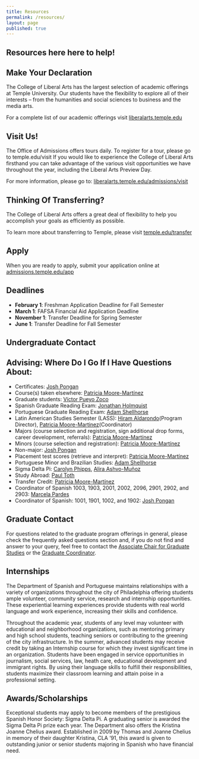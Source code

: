 ```yaml
---
title: Resources
permalink: /resources/
layout: page
published: true
---
```


## Resources here here to help!

## Make Your Declaration

The College of Liberal Arts has the largest selection of academic offerings at Temple University. Our students have the flexibility to explore all of their interests – from the humanities and social sciences to business and the media arts.

For a complete list of our academic offerings visit [liberalarts.temple.edu](liberalarts.temple.edu)

## Visit Us!

The Office of Admissions offers tours daily. To register for a tour, please go to temple.edu/visit
If you would like to experience the College of Liberal Arts firsthand you can take advantage of the various visit opportunities we have throughout the year, including the Liberal Arts Preview Day.

For more information, please go to: [liberalarts.temple.edu/admissions/visit](liberalarts.temple.edu/admissions/visit)

## Thinking Of Transferring?

The College of Liberal Arts offers a great deal of flexibility to help you accomplish your goals as efficiently as possible.

To learn more about transferring to Temple, please visit [temple.edu/transfer](temple.edu/transfer)

## Apply

When you are ready to apply, submit your application online at [admissions.temple.edu/app](admissions.temple.edu/app)

## Deadlines

- **February 1**: Freshman Application Deadline for Fall Semester
- **March 1**: FAFSA Financial Aid Application Deadline
- **November 1**: Transfer Deadline for Spring Semester
- **June 1**: Transfer Deadline for Fall Semester

## Undergraduate Contact

## Advising: Where Do I Go If I Have Questions About: 

- Certificates: [Josh Pongan](mailto:joshua.pongan@temple.edu)
- Course(s) taken elsewhere: [Patricia Moore-Martínez](mailto:pmoore04@temple.edu)
- Graduate students: [Víctor Pueyo Zoco](mailto:vpueyozo@temple.edu)
- Spanish Graduate Reading Exam: [Jonathan Holmquist](mailto:jholmqui@temple.edu)
- Portuguese Graduate Reading Exam: [Adam Shellhorse](mailto:aj.shellhorse@temple.edu)
- Latin American Studies Semester (LASS): [Hiram Aldarondo](mailto:hiram.aldarondo@temple.edu)(Program Director), [Patricia Moore-Martinez](mailto:pmoore04@temple.edu)(Coordinator) 
- Majors (course selection and registration, sign additional drop forms, career development, referrals): [Patricia Moore-Martínez](mailto:pmoore04@temple.edu)
- Minors (course selection and registration): [Patricia Moore-Martínez](mailto:pmoore04@temple.edu)
- Non-major: [Josh Pongan](mailto:joshua.pongan@temple.edu)
- Placement test scores (retrieve and interpret): [Patricia Moore-Martínez](mailto:pmoore04@temple.edu)
- Portuguese Minor and Brazilian Studies: [Adam Shellhorse](mailto:aj.shellhorse@temple.edu)
- Sigma Delta Pi: [Carolyn Phipps](mailto:cphipps@temple.edu), [Alira Ashvo-Muñoz](mailto:aashvomu@temple.edu)
- Study Abroad: [Paul Toth](mailto:ptoth@temple.edu)
- Transfer Credit: [Patricia Moore-Martínez](mailto:pmoore04@temple.edu)
- Coordinator of Spanish 1003, 1903, 2001, 2002, 2096, 2901, 2902, and 2903: [Marcela Pardes](mailto:mpardes@temple.edu)
- Coordinator of Spanish: 1001, 1901, 1002, and 1902: [Josh Pongan](mailto:joshua.pongan@temple.edu)

## Graduate Contact

For questions related to the graduate program offerings in general, please check the frequently asked questions section and, if you do not find and answer to your query, feel free to contact the [Associate Chair for Graduate Studies](vpueyozo@temple.edu) or the [Graduate Coordinator](avega1@temple.edu).

## Internships

The Department of Spanish and Portuguese maintains relationships with a variety of organizations throughout the city of Philadelphia offering students ample volunteer, community service, research and internship opportunities.  These experiential learning experiences provide students with real world language and work experience, increasing their skills and confidence.

Throughout the academic year, students of any level may volunteer with educational and neighborhood organizations, such as mentoring primary and high school students, teaching seniors or contributing to the greening of the city infrastructure.  In the summer, advanced students may receive credit by taking an Internship course for which they invest significant time in an organization. Students have been engaged in service opportunities in journalism, social services, law, heath care, educational development and immigrant rights. By using their language skills to fulfill their responsibilities, students maximize their classroom learning and attain poise in a professional setting.

## Awards/Scholarships

Exceptional students may apply to become members of the prestigious Spanish Honor Society: Sigma Delta Pi. A graduating senior is awarded the Sigma Delta Pi prize each year. The Department also offers the Kristina Joanne Chelius award.  Established in 2009 by Thomas and Joanne Chelius in memory of their daughter Kristina, CLA ’91, this award is given to outstanding junior or senior students majoring in Spanish who have financial need.
